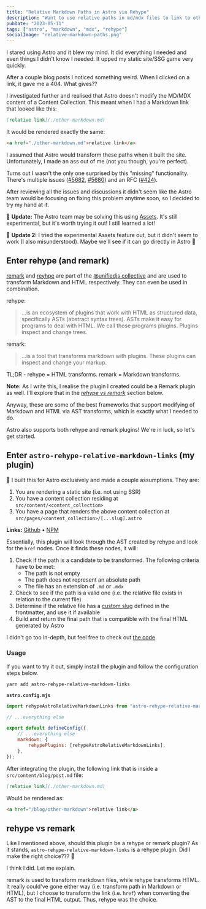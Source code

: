 ```yaml
---
title: "Relative Markdown Paths in Astro via Rehype"
description: "Want to use relative paths in md/mdx files to link to other md/mdx files? Now you can!"
pubDate: "2023-05-11"
tags: ["astro", "markdown", "mdx", "rehype"]
socialImage: "relative-markdown-paths.png"
---
```


I stared using Astro and it blew my mind. It did everything I needed and even things I didn't know I needed. It upped
my static site/SSG game very quickly.

After a couple blog posts I noticed something weird. When I clicked on a link, it gave me a 404. What gives??

I investigated further and realised that Astro doesn't modify the MD/MDX content of a Content Collection. This meant
when I had a Markdown link that looked like this:

```markdown
[relative link](./other-markdown.md)
```

It would be rendered exactly the same:

```html
<a href="./other-markdown.md">relative link</a>
```

I assumed that Astro would transform these paths when it built the site. Unfortunately, I made an ass out of me (not you
though, you're perfect).

Turns out I wasn't the only one surprised by this "missing" functionality. There's multiple issues
([#5682](https://github.com/withastro/astro/issues/5682), [#5680](https://github.com/withastro/astro/issues/5680)) and
an RFC ([#424](https://github.com/withastro/roadmap/discussions/424)).

After reviewing all the issues and discussions it didn't seem like the Astro team would be focusing on fixing this
problem anytime soon, so I decided to try my hand at it.

🚨 **Update:** The Astro team may be solving this using [Assets][astro-assets]. It's still experimental, but it's worth
trying it out! I still learned a lot!

🚨 **Update 2:** I tried the experimental Assets feature out, but it didn't seem to work (I also misunderstood). Maybe
we'll see if it can go directly in Astro 🤷

## Enter rehype (and remark)

[remark][remark] and [reyhpe][rehype] are part of the [@unifiedjs collective](https://unifiedjs.com/) and are used to
transform Markdown and HTML respectively. They can even be used in combination.

rehype:

> ...is an ecosystem of plugins that work with HTML as structured data, specifically ASTs (abstract syntax trees). ASTs make it easy for programs to deal with HTML. We call those programs plugins. Plugins inspect and change trees.

remark:

> ...is a tool that transforms markdown with plugins. These plugins can inspect and change your markup.

TL;DR - rehype = HTML transforms. remark = Markdown transforms.

**Note:** As I write this, I realise the plugin I created could be a Remark plugin as well. I'll explore that in the
_[rehype vs remark](#rehype-vs-remark)_ section below.

Anyway, these are some of the best frameworks that support modifying of Markdown and HTML via AST transforms, which is
exactly what I needed to do.

Astro also supports both rehype and remark plugins! We're in luck, so let's get started.

## Enter `astro-rehype-relative-markdown-links` (my plugin)

🚨 I built this for Astro exclusively and made a couple assumptions. They are:

1. You are rendering a static site (i.e. not using SSR)
2. You have a content collection residing at `src/content/<content_collection>`
3. You have a page that renders the above content collection at `src/pages/<content_collection>/[...slug].astro`

**Links:** [Github][github] • [NPM][npm]

Essentially, this plugin will look through the AST created by rehype and look for the `href` nodes. Once it finds these
nodes, it will:

1. Check if the path is a candidate to be transformed. The following criteria have to be met:
    - The path is not empty
    - The path does not represent an absolute path
    - The file has an extension of `.md` or `.mdx`
2. Check to see if the path is a valid one (i.e. the relative file exists in relation to the current file)
3. Determine if the relative file has a [custom slug](https://docs.astro.build/en/guides/content-collections/#defining-custom-slugs)
   defined in the frontmatter, and use it if available
4. Build and return the final path that is compatible with the final HTML generated by Astro

I didn't go too in-depth, but feel free to check out [the code][github].

### Usage

If you want to try it out, simply install the plugin and follow the configuration steps below.

```bash
yarn add astro-rehype-relative-markdown-links
```

**`astro.config.mjs`**

```js
import rehypeAstroRelativeMarkdownLinks from "astro-rehype-relative-markdown-links";

// ...everything else

export default defineConfig({
    // ...everything else
    markdown: {
        rehypePlugins: [rehypeAstroRelativeMarkdownLinks],
    },
});
```

After integrating the plugin, the following link that is inside a `src/content/blog/post.md` file:

```markdown
[relative link](./other-markdown.md)
```

Would be rendered as:

```html
<a href="/blog/other-markdown">relative link</a>
```

## rehype vs remark

Like I mentioned above, should this plugin be a rehype or remark plugin? As it stands, `astro-rehype-relative-markdown-links`
is a rehype plugin. Did I make the right choice??? 🤔

I think I did. Let me explain.

remark is used to transform markdown files, while rehype transforms HTML. It really could've gone either way (i.e.
transform path in Markdown or HTML), but I choose to transform the link (i.e. `href`) when converting the AST to the
final HTML output. Thus, rehype was the choice.

[github]: https://github.com/vernak2539/astro-rehype-relative-markdown-links
[npm]: https://www.npmjs.com/package/astro-rehype-relative-markdown-links
[astro-assets]: https://docs.astro.build/en/guides/assets/
[remark]: https://github.com/remarkjs/remark
[rehype]: https://github.com/rehypejs/rehype
